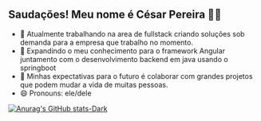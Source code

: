 ## Saudações! Meu nome é César Pereira 👋😁

- 🔭 Atualmente trabalhando na area de fullstack criando soluções sob demanda para a empresa que trabalho no momento.
- 🌱 Expandindo o meu conhecimento para o framework Angular juntamento com o desenvolvimento backend em java usando o springboot
- 👯 Minhas expectativas para o futuro é colaborar com grandes projetos que podem mudar a vida de muitas pessoas.
- 😄 Pronouns: ele/dele

[![Anurag's GitHub stats-Dark](https://github-readme-stats.vercel.app/api?username=ieeeza&show_icons=true&theme=dark#gh-dark-mode-only)](https://github.com/ieeeza/github-readme-stats#gh-dark-mode-only)
